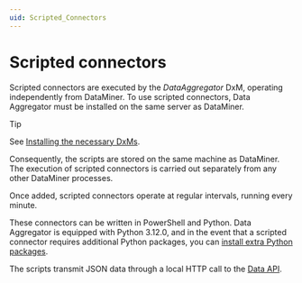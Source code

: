 ```yaml
---
uid: Scripted_Connectors
---
```


# Scripted connectors

Scripted connectors are executed by the *DataAggregator* DxM, operating independently from DataMiner. To use scripted connectors, Data Aggregator must be installed on the same server as DataMiner.

> [!TIP]
> See [Installing the necessary DxMs](xref:Data_Sources_Setup#installing-the-necessary-dxms).

Consequently, the scripts are stored on the same machine as DataMiner. The execution of scripted connectors is carried out separately from any other DataMiner processes.

Once added, scripted connectors operate at regular intervals, running every minute.

These connectors can be written in PowerShell and Python. Data Aggregator is equipped with Python 3.12.0, and in the event that a scripted connector requires additional Python packages, you can [install extra Python packages](xref:Data_Sources_Setup#installing-extra-python-packages).

The scripts transmit JSON data through a local HTTP call to the [Data API](xref:Data_API).
